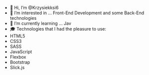 - 👋 Hi, I’m @Krzysiekksi6
- 👀 I’m interested in ... Front-End Development and some Back-End technologies
- 🌱 I’m currently learning ... Jav
- 🎓 Technologies that I had the pleasure to use:
- HTML5
- CSS3
- SASS
- JavaScript
- Flexbox
- Bootstrap
- Slick.js
